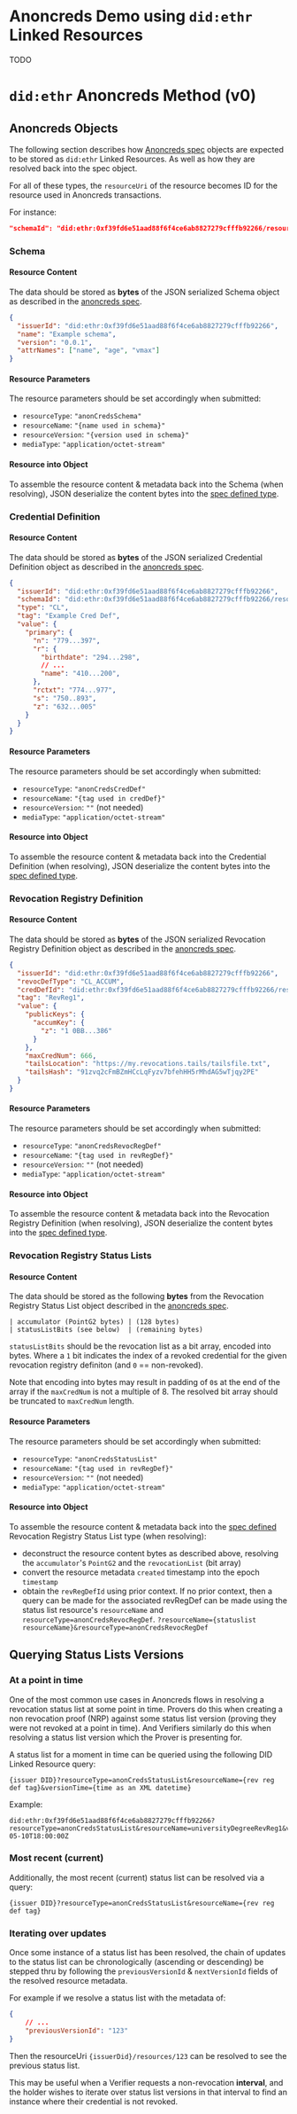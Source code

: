 # Anoncreds Demo using `did:ethr` Linked Resources
TODO
# `did:ethr` Anoncreds Method (v0)
## Anoncreds Objects
The following section describes how [Anoncreds spec](https://hyperledger.github.io/anoncreds-spec/) objects are expected to be stored as `did:ethr` Linked Resources. As well as how they are resolved back into the spec object.

For all of these types, the `resourceUri` of the resource becomes ID for the resource used in Anoncreds transactions. 

For instance: 
```json
"schemaId": "did:ethr:0xf39fd6e51aad88f6f4ce6ab8827279cfffb92266/resources/1423"
```

### Schema
#### Resource Content 
The data should be stored as **bytes** of the JSON serialized Schema object as described in the [anoncreds spec](https://hyperledger.github.io/anoncreds-spec/).
```json
{
  "issuerId": "did:ethr:0xf39fd6e51aad88f6f4ce6ab8827279cfffb92266",
  "name": "Example schema",
  "version": "0.0.1",
  "attrNames": ["name", "age", "vmax"]
}
```

#### Resource Parameters
The resource parameters should be set accordingly when submitted:
* `resourceType`: `"anonCredsSchema"`
* `resourceName`: `"{name used in schema}"`
* `resourceVersion`: `"{version used in schema}"`
* `mediaType`: `"application/octet-stream"`

#### Resource into Object
To assemble the resource content & metadata back into the Schema (when resolving), JSON deserialize the content bytes into the [spec defined type](https://hyperledger.github.io/anoncreds-spec/).

### Credential Definition
#### Resource Content
The data should be stored as **bytes** of the JSON serialized Credential Definition object as described in the [anoncreds spec](https://hyperledger.github.io/anoncreds-spec/).
```json
{
  "issuerId": "did:ethr:0xf39fd6e51aad88f6f4ce6ab8827279cfffb92266",
  "schemaId": "did:ethr:0xf39fd6e51aad88f6f4ce6ab8827279cfffb92266/resources/1",
  "type": "CL",
  "tag": "Example Cred Def",
  "value": {
    "primary": {
      "n": "779...397",
      "r": {
        "birthdate": "294...298",
        // ...
        "name": "410...200",
      },
      "rctxt": "774...977",
      "s": "750..893",
      "z": "632...005"
    }
  }
}
```

#### Resource Parameters
The resource parameters should be set accordingly when submitted:
* `resourceType`: `"anonCredsCredDef"`
* `resourceName`: `"{tag used in credDef}"`
* `resourceVersion`: `""` (not needed)
* `mediaType`: `"application/octet-stream"`

#### Resource into Object
To assemble the resource content & metadata back into the Credential Definition (when resolving), JSON deserialize the content bytes into the [spec defined type](https://hyperledger.github.io/anoncreds-spec/).

### Revocation Registry Definition
#### Resource Content
The data should be stored as **bytes** of the JSON serialized Revocation Registry Definition object as described in the [anoncreds spec](https://hyperledger.github.io/anoncreds-spec/).
```json
{
  "issuerId": "did:ethr:0xf39fd6e51aad88f6f4ce6ab8827279cfffb92266",
  "revocDefType": "CL_ACCUM",
  "credDefId": "did:ethr:0xf39fd6e51aad88f6f4ce6ab8827279cfffb92266/resources/2",
  "tag": "RevReg1",
  "value": {
    "publicKeys": {
      "accumKey": {
        "z": "1 0BB...386"
      }
    },
    "maxCredNum": 666,
    "tailsLocation": "https://my.revocations.tails/tailsfile.txt",
    "tailsHash": "91zvq2cFmBZmHCcLqFyzv7bfehHH5rMhdAG5wTjqy2PE"
  }
}
```

#### Resource Parameters
The resource parameters should be set accordingly when submitted:
* `resourceType`: `"anonCredsRevocRegDef"`
* `resourceName`: `"{tag used in revRegDef}"`
* `resourceVersion`: `""` (not needed)
* `mediaType`: `"application/octet-stream"`

#### Resource into Object
To assemble the resource content & metadata back into the Revocation Registry Definition (when resolving), JSON deserialize the content bytes into the [spec defined type](https://hyperledger.github.io/anoncreds-spec/).

### Revocation Registry Status Lists
#### Resource Content
The data should be stored as the following **bytes** from the Revocation Registry Status List object described in the [anoncreds spec](https://hyperledger.github.io/anoncreds-spec/).
```
| accumulator (PointG2 bytes) | (128 bytes)
| statusListBits (see below)  | (remaining bytes)
```
`statusListBits` should be the revocation list as a bit array, encoded into bytes. Where a `1` bit indicates the index of a revoked credential for the given revocation registry definiton (and `0` == non-revoked). 

Note that encoding into bytes may result in padding of `0`s at the end of the array if the `maxCredNum` is not a multiple of 8. The resolved bit array should be truncated to `maxCredNum` length.

#### Resource Parameters
The resource parameters should be set accordingly when submitted:
* `resourceType`: `"anonCredsStatusList"`
* `resourceName`: `"{tag used in revRegDef}"`
* `resourceVersion`: `""` (not needed)
* `mediaType`: `"application/octet-stream"`

#### Resource into Object
To assemble the resource content & metadata back into the [spec defined](https://hyperledger.github.io/anoncreds-spec/) Revocation Registry Status List type (when resolving):
* deconstruct the resource content bytes as described above, resolving the `accumulator`'s `PointG2` and the `revocationList` (bit array)
* convert the resource metadata `created` timestamp into the epoch `timestamp`
* obtain the `revRegDefId` using prior context. If no prior context, then a query can be made for the associated revRegDef can be made using the status list resource's `resourceName` and `resourceType=anonCredsRevocRegDef`. `?resourceName={statuslist resourceName}&resourceType=anonCredsRevocRegDef`

## Querying Status Lists Versions
### At a point in time
One of the most common use cases in Anoncreds flows in resolving a revocation status list at some point in time. Provers do this when creating a non revocation proof (NRP) against some status list version (proving they were not revoked at a point in time). And Verifiers similarly do this when resolving a status list version which the Prover is presenting for.

A status list for a moment in time can be queried using the following DID Linked Resource query:
```
{issuer DID}?resourceType=anonCredsStatusList&resourceName={rev reg def tag}&versionTime={time as an XML datetime}
```
Example:
```
did:ethr:0xf39fd6e51aad88f6f4ce6ab8827279cfffb92266?resourceType=anonCredsStatusList&resourceName=universityDegreeRevReg1&versionTime=2023-05-10T18:00:00Z
```

### Most recent (current)
Additionally, the most recent (current) status list can be resolved via a query:
```
{issuer DID}?resourceType=anonCredsStatusList&resourceName={rev reg def tag}
```

### Iterating over updates
Once some instance of a status list has been resolved, the chain of updates to the status list can be chronologically (ascending or descending) be stepped thru by following the `previousVersionId` & `nextVersionId` fields of the resolved resource metadata.

For example if we resolve a status list with the metadata of:
```json
{
    // ...
    "previousVersionId": "123"
}
```

Then the resourceUri `{issuerDid}/resources/123` can be resolved to see the previous status list.

This may be useful when a Verifier requests a non-revocation **interval**, and the holder wishes to iterate over status list versions in that interval to find an instance where their credential is not revoked.